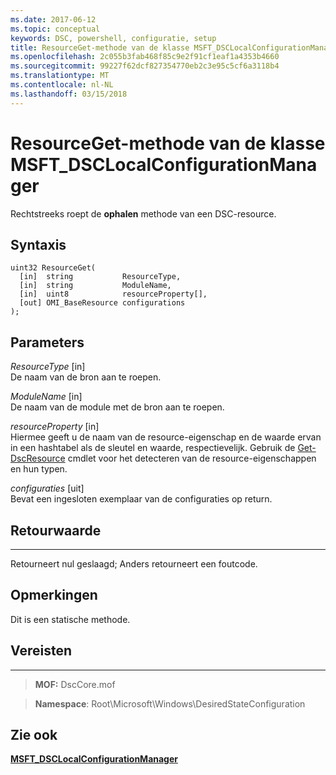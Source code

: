 ```yaml
---
ms.date: 2017-06-12
ms.topic: conceptual
keywords: DSC, powershell, configuratie, setup
title: ResourceGet-methode van de klasse MSFT_DSCLocalConfigurationManager
ms.openlocfilehash: 2c055b3fab468f85c9e2f91cf1eaf1a4353b4660
ms.sourcegitcommit: 99227f62dcf827354770eb2c3e95c5cf6a3118b4
ms.translationtype: MT
ms.contentlocale: nl-NL
ms.lasthandoff: 03/15/2018
---
```

# <a name="resourceget-method-of-the-msftdsclocalconfigurationmanager-class"></a>ResourceGet-methode van de klasse MSFT_DSCLocalConfigurationManager

Rechtstreeks roept de **ophalen** methode van een DSC-resource.

<a name="syntax"></a>Syntaxis
------

```mof
uint32 ResourceGet(
  [in]  string           ResourceType,
  [in]  string           ModuleName,
  [in]  uint8            resourceProperty[],
  [out] OMI_BaseResource configurations
);
```

<a name="parameters"></a>Parameters
----------

*ResourceType* \[in\]  
De naam van de bron aan te roepen.

*ModuleName* \[in\]  
De naam van de module met de bron aan te roepen.

*resourceProperty* \[in\]  
Hiermee geeft u de naam van de resource-eigenschap en de waarde ervan in een hashtabel als de sleutel en waarde, respectievelijk. Gebruik de [Get-DscResource](https://technet.microsoft.com/library/dn521625.aspx) cmdlet voor het detecteren van de resource-eigenschappen en hun typen.

*configuraties* \[uit\]  
Bevat een ingesloten exemplaar van de configuraties op return.

## <a name="return-value"></a>Retourwaarde
------------

Retourneert nul geslaagd; Anders retourneert een foutcode.

## <a name="remarks"></a>Opmerkingen

Dit is een statische methode.

## <a name="requirements"></a>Vereisten
------------
>**MOF:** DscCore.mof

>**Namespace**: Root\Microsoft\Windows\DesiredStateConfiguration


## <a name="see-also"></a>Zie ook


[**MSFT_DSCLocalConfigurationManager**](msft-dsclocalconfigurationmanager.md)


 

 



